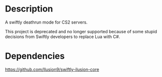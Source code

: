 # Description
A swiftly deathrun mode for CS2 servers.

This project is deprecated and no longer supported because of some stupid decisions from Swiftly developers to replace Lua with C#.

# Dependencies
https://github.com/Ilusion9/swiftly-ilusion-core
